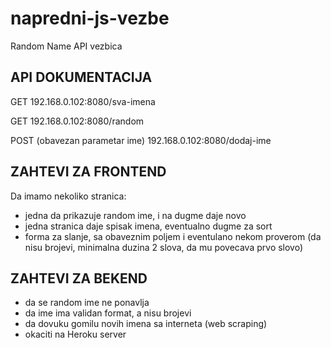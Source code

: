 # napredni-js-vezbe

Random Name API vezbica

## API DOKUMENTACIJA

GET
192.168.0.102:8080/sva-imena

GET
192.168.0.102:8080/random

POST
(obavezan parametar ime)
192.168.0.102:8080/dodaj-ime

## ZAHTEVI ZA FRONTEND

Da imamo nekoliko stranica:
- jedna da prikazuje random ime, i na dugme daje novo
- jedna stranica daje spisak imena, eventualno dugme za sort
- forma za slanje, sa obaveznim poljem i eventulano nekom proverom (da nisu brojevi, minimalna duzina 2 slova, da mu povecava prvo slovo)

## ZAHTEVI ZA BEKEND

- da se random ime ne ponavlja
- da ime ima validan format, a nisu brojevi
- da dovuku gomilu novih imena sa interneta (web scraping)
- okaciti na Heroku server
